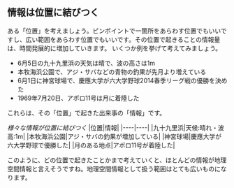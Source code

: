 ﻿## 情報は位置に結びつく
ある「位置」を考えましょう。ピンポイントで一箇所をあらわす位置でもいいですし、広い範囲をあらわす位置でもいいです。その位置で起きることの情報量は、時間発展的に増加していきます。
いくつか例を挙げて考えてみましょう。
- 6月5日の九十九里浜の天気は晴で、波の高さは1m
- 本牧海浜公園で、アジ・サバなどの青物の釣果が先月より増えている
- 6月1日に神宮球場で、慶應大学が六大学野球2014春季リーグ戦の優勝を決めた
- 1969年7月20日、アポロ11号は月に着陸した

これらは、その「位置」で起きた出来事の「情報」です。

*様々な情報が位置に結びつく*
|位置|情報|
|----|----|
|九十九里浜|天候:晴れ・波高:1m|
|本牧海浜公園|アジ・サバの釣果が増加している|
|神宮球場|慶應大学が六大学野球で優勝した|
|月のある地点|アポロ11号が着陸した|

このように、どの位置で起きたことかまで考えていくと、ほとんどの情報が地理空間情報と言えそうですね。地理空間情報として扱う範囲はとても広いものになります。